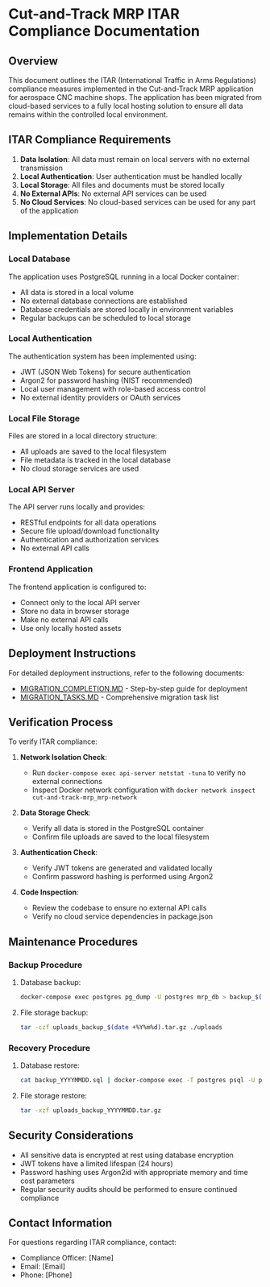 # Cut-and-Track MRP ITAR Compliance Documentation

## Overview

This document outlines the ITAR (International Traffic in Arms Regulations) compliance measures implemented in the Cut-and-Track MRP application for aerospace CNC machine shops. The application has been migrated from cloud-based services to a fully local hosting solution to ensure all data remains within the controlled local environment.

## ITAR Compliance Requirements

1. **Data Isolation**: All data must remain on local servers with no external transmission
2. **Local Authentication**: User authentication must be handled locally
3. **Local Storage**: All files and documents must be stored locally
4. **No External APIs**: No external API services can be used
5. **No Cloud Services**: No cloud-based services can be used for any part of the application

## Implementation Details

### Local Database

The application uses PostgreSQL running in a local Docker container:
- All data is stored in a local volume
- No external database connections are established
- Database credentials are stored locally in environment variables
- Regular backups can be scheduled to local storage

### Local Authentication

The authentication system has been implemented using:
- JWT (JSON Web Tokens) for secure authentication
- Argon2 for password hashing (NIST recommended)
- Local user management with role-based access control
- No external identity providers or OAuth services

### Local File Storage

Files are stored in a local directory structure:
- All uploads are saved to the local filesystem
- File metadata is tracked in the local database
- No cloud storage services are used

### Local API Server

The API server runs locally and provides:
- RESTful endpoints for all data operations
- Secure file upload/download functionality
- Authentication and authorization services
- No external API calls

### Frontend Application

The frontend application is configured to:
- Connect only to the local API server
- Store no data in browser storage
- Make no external API calls
- Use only locally hosted assets

## Deployment Instructions

For detailed deployment instructions, refer to the following documents:
- [MIGRATION_COMPLETION.MD](./MIGRATION_COMPLETION.MD) - Step-by-step guide for deployment
- [MIGRATION_TASKS.MD](./MIGRATION_TASKS.MD) - Comprehensive migration task list

## Verification Process

To verify ITAR compliance:

1. **Network Isolation Check**:
   - Run `docker-compose exec api-server netstat -tuna` to verify no external connections
   - Inspect Docker network configuration with `docker network inspect cut-and-track-mrp_mrp-network`

2. **Data Storage Check**:
   - Verify all data is stored in the PostgreSQL container
   - Confirm file uploads are saved to the local filesystem

3. **Authentication Check**:
   - Verify JWT tokens are generated and validated locally
   - Confirm password hashing is performed using Argon2

4. **Code Inspection**:
   - Review the codebase to ensure no external API calls
   - Verify no cloud service dependencies in package.json

## Maintenance Procedures

### Backup Procedure

1. Database backup:
   ```bash
   docker-compose exec postgres pg_dump -U postgres mrp_db > backup_$(date +%Y%m%d).sql
   ```

2. File storage backup:
   ```bash
   tar -czf uploads_backup_$(date +%Y%m%d).tar.gz ./uploads
   ```

### Recovery Procedure

1. Database restore:
   ```bash
   cat backup_YYYYMMDD.sql | docker-compose exec -T postgres psql -U postgres mrp_db
   ```

2. File storage restore:
   ```bash
   tar -xzf uploads_backup_YYYYMMDD.tar.gz
   ```

## Security Considerations

- All sensitive data is encrypted at rest using database encryption
- JWT tokens have a limited lifespan (24 hours)
- Password hashing uses Argon2id with appropriate memory and time cost parameters
- Regular security audits should be performed to ensure continued compliance

## Contact Information

For questions regarding ITAR compliance, contact:
- Compliance Officer: [Name]
- Email: [Email]
- Phone: [Phone]
